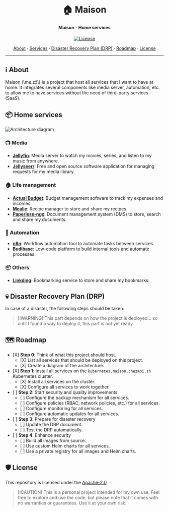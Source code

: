 <!-- markdownlint-disable MD033 -->

<h1 align="center">
   🏠 Maison
</h1>

<h4 align="center">Maison - Home services</h4>

<div align="center">

[![License](https://img.shields.io/badge/License-Apache_2.0-blue?logo=git\&logoColor=white\&logoWidth=20)](../../LICENSE)

<!-- trunk-ignore-begin(markdown-link-check/404) -->

<a href="#ℹ%EF%B8%8F-about">About</a> · <a href="#-home-services">Services</a> · <a href="#-disaster-recovery-plan-drp">Disaster Recovery Plan (DRP)</a> · <a href="#%EF%B8%8F-roadmap">Roadmap</a> · <a href="#%EF%B8%8F-license">License</a>

<!-- trunk-ignore-end(markdown-link-check/404) -->

</div>

***

## ℹ️ About

Maison (\me.zɔ̃\\) is a project that host all services that I want to have at home. It integrates several components
like media server, automation, etc. to allow me to have services without the need of third-party services (SaaS).

## 📦 Home services

![Architecture diagram](./assets/architecture.svg)

### 📺 Media

* [**Jellyfin**](https://jellyfin.org/): Media server to watch my movies, series, and listen to my music
  from anywhere.
* [**Jellyseerr**](https://github.com/Fallenbagel/jellyseerr): Free and open source software application for managing
  requests for my media library.

### 🏠 Life management

* [**Actual Budget**](https://actualbudget.com/): Budget management software to track my expenses and incomes.
* [**Mealie**](https://mealie.io/): Recipe manager to store and share my recipes.
* [**Paperless-ngx**](https://docs.paperless-ngx.com/): Document management system (DMS) to store, search and share my documents.

### 🤖 Automation

* [**n8n**](https://n8n.io/): Workflow automation tool to automate tasks between services.
* [**Budibase**](https://budibase.com/): Low-code platform to build internal tools and automate processes.

### 📦 Others

* [**Linkding**](https://github.com/sissbruecker/linkding): Bookmarking service to store and share my bookmarks.

## 💀 Disaster Recovery Plan (DRP)

In case of a disaster, the following steps should be taken:

> \[!WARNING]
> This part depends on how the project is deployed... so until I found a way to deploy it, this part is not yet ready.

## 🗺️ Roadmap

* \[X] **Step 0**: Think of what this project should host.
  * \[X] List all services that should be deployed on this project.
  * \[X] Create a diagram of the architecture.
* \[X] **Step 1**: Install all services on the `kubernetes.maison.chezmoi.sh` Kubernetes cluster.
  * \[X] Install all services on the cluster.
  * \[X] Configure all services to work together.
* \[ ] **Step 2**: Start security and quality improvements.
  * \[ ] Configure the backup mechanism for all services.
  * \[ ] Configure policies (RBAC, network policies, etc.) for all services.
  * \[ ] Configure monitoring for all services.
  * \[ ] Configure automatic updates for all services.
* \[ ] **Step 3**: Prepare for disaster recovery
  * \[ ] Update the DRP document.
  * \[ ] Test the DRP automatically.
* \[ ] **Step 4**: Enhance security
  * \[ ] Build all images from source.
  * \[ ] Use custom Helm charts for all services.
  * \[ ] Use a private registry for all images and Helm charts.

## 🛡️ License

This repository is licensed under the [Apache-2.0](../../LICENSE).

> \[!CAUTION]
> This is a personal project intended for my own use. Feel free to explore and use the code,
> but please note that it comes with no warranties or guarantees. Use it at your own risk.
